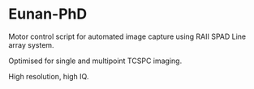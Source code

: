 # Eunan-PhD

Motor control script for automated image capture using RAII SPAD Line array system. 

Optimised for single and multipoint TCSPC imaging. 

High resolution, high IQ.
